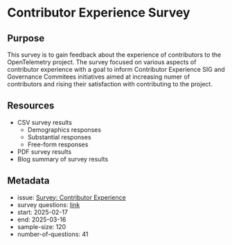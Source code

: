 # Contributor Experience Survey

## Purpose

This survey is to gain feedback about the experience of contributors to the OpenTelemetry project. The survey focused on various aspects of contributor experience with a goal to inform Contributor Experience SIG and Governance Commitees initiatives aimed at increasing numer of contributors and rising their satisfaction with contributing to the project. 

## Resources

* CSV survey results
   * Demographics responses
   * Substantial responses
   * Free-form responses
* PDF survey results
* Blog summary of survey results

## Metadata

* issue: [Survey: Contributor Experience](https://github.com/open-telemetry/sig-end-user/issues/42)
* survey questions: [link](https://docs.google.com/document/d/1YlwHJlJjuaR4i8VqWf1eIOpT158TOHdLii8iC0ndJXc/edit?tab=t.0#heading=h.wkyobsrv4abk)
* start: 2025-02-17
* end: 2025-03-16
* sample-size: 120
* number-of-questions: 41